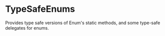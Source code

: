 # TypeSafeEnums
Provides type safe versions of Enum's static methods, and some type-safe delegates for enums.
